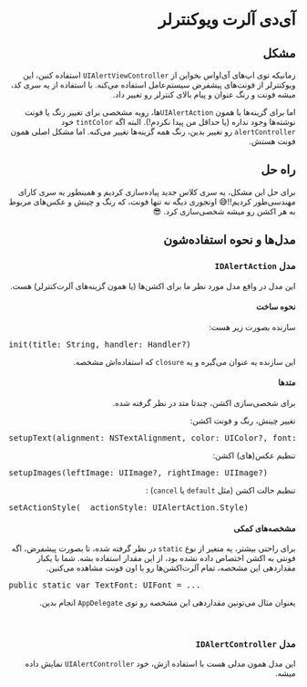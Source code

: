 <div dir='rtl'>

# آی‌دی آلرت ویوکنترلر

## مشکل
زمانیکه توی اپ‌های آی‌او‌اس بخواین از `UIAlertViewController` استفاده کنین، این ویوکنترلر از فونت‌های پیشفرض سیستم‌عامل استفاده می‌کنه. با استفاده از یه سری کد، میشه فونت و رنگ عنوان و پیام بالای کنترلر رو تغییر داد.

اما برای گزینه‌ها یا همون `UIAlertAction`ها، رویه مشخصی برای تغییر رنگ یا فونت نوشته‌ها وجود نداره (یا حداقل من پیدا نکردم!). البته اگه `tintColor` خود `alertController` رو تغییر بدین، رنگ همه گزینه‌ها تغییر می‌کنه. اما مشکل اصلی همون فونت هستش.

## راه حل
برای حل این مشکل، یه سری کلاس جدید پیاده‌سازی کردیم و همینطور یه سری کارای مهندسی‌طور کردیم!!😅 اونجوری دیگه نه تنها فونت، که رنگ و چینش و عکس‌های مربوط به هر اکشن رو میشه شخصی‌سازی کرد. 😎

## مدل‌ها و نحوه استفاده‌شون

### مدل `IDAlertAction`
این مدل در واقع مدل مورد نظر ما برای اکشن‌ها (یا همون گزینه‌های آلرت‌کنترلر) هست. 

#### نحوه ساخت
سازنده بصورت زیر هست:

<pre dir='ltr'>
init(title: String, handler: Handler?)
</pre>

این سازنده یه عنوان می‌گیره و یه `closure` که استفاده‌اش مشخصه.

#### متدها
برای شخصی‌سازی اکشن، چندتا متد در نظر گرفته شده.

تغییر چینش، رنگ و فونت اکشن:
<pre dir='ltr'>
setupText(alignment: NSTextAlignment, color: UIColor?, font: UIFont?)
</pre>

تنظیم عکس‌(های) اکشن:
<pre dir='ltr'>
setupImages(leftImage: UIImage?, rightImage: UIImage?)
</pre>

تنظیم حالت اکشن (مثل `default` یا `cancel`) :
<pre dir='ltr'>
setActionStyle(_ actionStyle: UIAlertAction.Style)
</pre>

#### مشخصه‌های کمکی
برای راحتی بیشتر، یه متغیر از نوع `static` در نظر گرفته شده، تا بصورت پیشفرض، اگه فونتی به اکشن اختصاص داده نشده بود، از این مقدار استفاده بشه. شما با یکبار مقداردهی این مشخصه، تمام آلرت‌اکشن‌ها رو با اون فونت مشاهده می‌کنین.

<pre dir='ltr'>
public static var TextFont: UIFont = ...
</pre>

یعنوان مثال می‌تونین مقداردهی این مشخصه رو توی `AppDelegate` انجام بدین.

<br>

### مدل `IDAlertController`
این مدل همون مدلی هست با استفاده ازش، خود `UIAlertController` نمایش داده میشه.








</div>